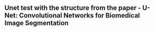 ## Unet test with the structure from the paper - U-Net: Convolutional Networks for Biomedical Image Segmentation
